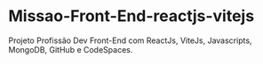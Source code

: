 # Missao-Front-End-reactjs-vitejs
Projeto Profissão Dev Front-End com ReactJs, ViteJs, Javascripts, MongoDB, GitHub e CodeSpaces.
